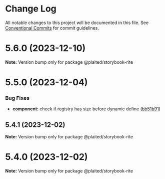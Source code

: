 # Change Log

All notable changes to this project will be documented in this file.
See [Conventional Commits](https://conventionalcommits.org) for commit guidelines.

# 5.6.0 (2023-12-10)

**Note:** Version bump only for package @plaited/storybook-rite





# 5.5.0 (2023-12-04)


### Bug Fixes

* **component:** check if registry has size before dynamic define ([bb51b91](https://github.com/plaited/plaited/commit/bb51b912622aa843afa0313004876d7ba656d4ce))





## 5.4.1 (2023-12-02)

**Note:** Version bump only for package @plaited/storybook-rite





# 5.4.0 (2023-12-02)

**Note:** Version bump only for package @plaited/storybook-rite
